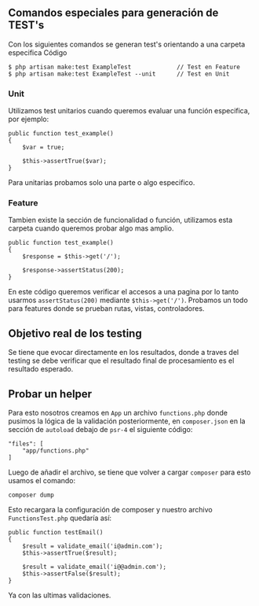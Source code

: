 ## Comandos especiales para generación de TEST's
Con los siguientes comandos se generan test's orientando a una carpeta especifica
Código
```
$ php artisan make:test ExampleTest             // Test en Feature
$ php artisan make:test ExampleTest --unit      // Test en Unit
```

### Unit
Utilizamos test unitarios cuando queremos evaluar una función especifica, por ejemplo:

```
public function test_example()
{
    $var = true;
    
    $this->assertTrue($var);
}
```
Para unitarias probamos solo una parte o algo especifico.
### Feature
Tambien existe la sección de funcionalidad o función, utilizamos esta carpeta cuando queremos probar algo mas amplio.
```
public function test_example()
{
    $response = $this->get('/');

    $response->assertStatus(200);
}
```
En este código queremos verificar el accesos a una pagina por lo tanto usarmos `assertStatus(200)` mediante `$this->get('/')`. Probamos un todo para features donde se prueban rutas, vistas, controladores.
## Objetivo real de los testing
Se tiene que evocar directamente en los resultados, donde a traves del testing se debe verificar que el resultado final de procesamiento es el resultado esperado.
## Probar un helper
Para esto nosotros creamos en `App` un archivo `functions.php` donde pusimos la lógica de la validación posteriormente, en `composer.json` en la sección de `autoload` debajo de `psr-4` el siguiente código:
```
"files": [
    "app/functions.php"
]
```
Luego de añadir el archivo, se tiene que volver a cargar `composer` para esto usamos el comando:
```
composer dump
```
Esto recargara la configuración de composer y nuestro archivo `FunctionsTest.php` quedaría así:
```
public function testEmail()
{
    $result = validate_email('i@admin.com');
    $this->assertTrue($result);
    
    $result = validate_email('i@@admin.com');
    $this->assertFalse($result);
}
```
Ya con las ultimas validaciones.